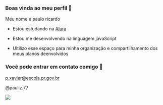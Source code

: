 ### Boas vinda ao meu perfil 💙

Meu nome é paulo ricardo  

- Estou estudando na [Alura](//www.alura.com.br)
- Estou me desenvolvendo na linguagem javaScript 

- Ultilizo esse espaço para minha organização e compartilhamento dos meus planos deenvolvidos

### Você pode entrar em contato comigo 📧

p.xavier@escola.pr.gov.br 

@pauliz.77

![](https://media.tenor.com/1fbVXVXgbZIAAAAd/black-clover-asta.gif)
